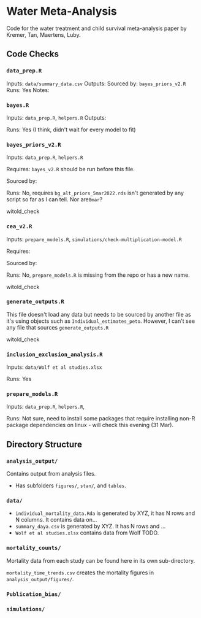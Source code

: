 # Water Meta-Analysis

Code for the water treatment and child survival meta-analysis paper by Kremer, 
Tan, Maertens, Luby.

## Code Checks


### `data_prep.R`

Inputs: `data/summary_data.csv`
Outputs:
Sourced by: `bayes_priors_v2.R`
Runs: Yes
Notes:

### `bayes.R`

Inputs: `data_prep.R`, `helpers.R`
Outputs:

Runs: Yes (I think, didn't wait for every model to fit)

### `bayes_priors_v2.R`

Inputs: `data_prep.R`, `helpers.R`

Requires: `bayes_v2.R` should be run before this file.

Sourced by:

Runs: No, requires `bg_alt_priors_5mar2022.rds` isn't generated by any script so far as I can tell. Nor are`8mar`?

witold_check

### `cea_v2.R`


Inputs: `prepare_models.R`, `simulations/check-multiplication-model.R`

Requires:

Sourced by:

Runs: No, `prepare_models.R` is missing from the repo or has a new name.


witold_check

### `generate_outputs.R`

This file doesn't load any data but needs to be sourced by another file as it's using objects such as `Individual_estimates_peto`. However, I can't see any file that sources `generate_outputs.R`

witold_check

### `inclusion_exclusion_analysis.R`

Inputs: `data/Wolf et al studies.xlsx`

Runs: Yes


### `prepare_models.R`

Inputs: `data_prep.R`, `helpers.R`, 

Runs: Not sure, need to install some packages that require installing non-R package dependencies on linux - will check this evening (31 Mar).

## Directory Structure


### `analysis_output/`

Contains output from analysis files.
- Has subfolders `figures/`, `stan/`, and `tables`.

### `data/`
- `individual_mortality_data.Rda` is generated by XYZ, it has N rows and 
N columns. It contains data on...
- `summary_daya.csv` is generated by XYZ. It has N rows and ...
- `Wolf et al studies.xlsx` contains data from Wolf TODO.


### `mortality_counts/`

Mortality data from each study can be found here in its own sub-directory.


`mortality_time_trends.csv` creates the mortality figures in `analysis_output/figures/`.


### `Publication_bias/`


### `simulations/`


